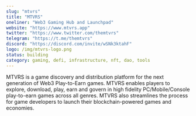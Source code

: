 ```yaml
---
slug: "mtvrs"
title: "MTVRS"
oneliner: "Web3 Gaming Hub and Launchpad"
website: "https://www.mtvrs.app"
twitter: "https://www.twitter.com/themtvrs"
telegram: "https://t.me/themtvrs"
discord: "https://discord.com/invite/wSNk3ktahF"
logo: /img/mtvrs-logo.png
status: building
category: gaming, defi, infrastructure, nft, dao, tools
---
```


MTVRS is a game discovery and distribution platform for the next generation of Web3 Play-to-Earn games. MTVRS enables players to explore, download, play, earn and govern in high fidelity PC/Mobile/Console play-to-earn games across all genres.  MTVRS also streamlines the process for game developers to launch their blockchain-powered games and economies.
